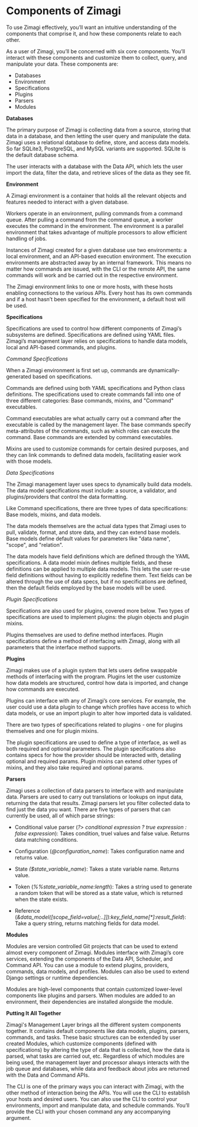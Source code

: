 # Components of Zimagi

To use Zimagi effectively, you’ll want an intuitive understanding of the components that comprise it, and how these components relate to each other. 

As a user of Zimagi, you’ll be concerned with six core components. You’ll interact with these components and customize them to collect, query, and manipulate your data. These components are:

* Databases
* Environment
* Specifications
* Plugins
* Parsers
* Modules

**Databases**

The primary purpose of Zimagi is collecting data from a source, storing that data in a database, and then letting the user query and manipulate the data. Zimagi uses a relational database to define, store, and access data models. So far SQLite3, PostgreSQL, and MySQL variants are supported. SQLite is the default database schema.

The user interacts with a database with the Data API,  which lets the user import the data, filter the data, and retrieve slices of the data as they see fit.

**Environment**

A Zimagi environment is a container that holds all the relevant objects and features needed to interact with a given database. 

Workers operate in an environment, pulling commands from a command queue. After pulling a command from the command queue, a worker executes the command in the environment. The environment is a parallel environment that takes advantage of multiple processors to allow efficient handling of jobs. 

Instances of Zimagi created for a given database use two environments: a local environment, and an API-based execution environment. The execution environments are abstracted away by an internal framework. This means no matter how commands are issued, with the CLI or the remote API, the same commands will work and be carried out in the respective environment.

The Zimagi environment links to one or more hosts, with these hosts enabling connections to the various APIs. Every host has its own commands and if a host hasn’t been specified for the environment, a default host will be used.

**Specifications**

Specifications are used to control how different components of Zimagi’s subsystems are defined. Specifications are defined using YAML files. Zimagi’s management layer relies on specifications to handle data models, local and API-based commands, and plugins.

*Command Specifications*

When a Zimagi environment is first set up, commands are dynamically-generated based on specifications.

Commands are defined using both YAML specifications and Python class definitions. The specifications used to create commands fall into one of three different categories: Base commands, mixins, and "Command" executables.

Command executables are what actually carry out a command after the executable is called by the management layer. The base commands specify meta-attributes of the commands, such as which roles can execute the command. Base commands are extended by command executables. 

Mixins are used to customize commands for certain desired purposes, and they can link commands to defined data models, facilitating easier work with those models.

*Data Specifications*

The Zimagi management layer uses specs to dynamically build data models. The data model specifications must include: a source, a validator, and plugins/providers that control the data formatting.

Like Command specifications, there are three types of data specifications: Base models, mixins, and data models.

The data models themselves are the actual data types that Zimagi uses to pull, validate, format, and store data, and they can extend base models. Base models define default values for parameters like "data name", "scope", and "relation". 

The data models have field definitions which are defined through the YAML specifications. A data model mixin defines multiple fields, and these definitions can be applied to multiple data models. This lets the user re-use field definitions without having to explicitly redefine them. Text fields can be altered through the use of data specs, but if no specifications are defined, then the default fields employed by the base models will be used.

*Plugin Specifications*

Specifications are also used for plugins, covered more below. Two types of specifications are used to implement plugins: the plugin objects and plugin mixins.

Plugins themselves are used to define method interfaces. Plugin specifications define a method of interfacing with Zimagi, along with all parameters that the interface method supports.

**Plugins**

Zimagi makes use of a plugin system that lets users define swappable methods of interfacing with the program. Plugins let the user customize how data models are structured, control how data is imported, and change how commands are executed. 

Plugins can interface with any of Zimagi’s core services.  For example, the user could use a data plugin to change which profiles have access to which data models, or use an import plugin to alter how imported data is validated. 

There are two types of specifications related to plugins - one for plugins themselves and one for plugin mixins. 

The plugin specifications are used to define a type of interface, as well as both required and optional parameters. The plugin specifications also contains specs for how the provider should be interacted with, detailing optional and required params. Plugin mixins can extend other types of mixins, and they also take required and optional params.

**Parsers**

Zimagi uses a collection of data parsers to interface with and manipulate data. Parsers are used to carry out translations or lookups on input data, returning the data that results. Zimagi parsers let you filter collected data to find just the data you want. There are five types of parsers that can currently be used, all of which parse strings: 

* Conditional value parser (*?> conditional expression ? true expression : false expression*): Takes condition, truel values and false value. Returns data matching conditions. 

* Configuration (*@configuration_name*): Takes configuration name and returns value.

* State *($state_variable_name*): Takes a state variable name. Returns value. 

* Token (*%%state_variable_name:length*): Takes a string used to generate a random token that will be stored as a state value, which is returned when the state exists.

* Reference (*&data_model([scope_field=value[;..]]):key_field_name[\*]:result_field*): Take a query string, returns matching fields for data model. 

**Modules**

Modules are version controlled Git projects that can be used to extend almost every component of Zimagi. Modules interface with Zimagi’s core services, extending the components of the Data API, Scheduler, and Command API. You can use a module to extend plugins, providers, commands, data models, and profiles. Modules can also be used to extend Django settings or runtime dependencies. 

Modules are high-level components that contain customized lower-level components like plugins and parsers. When modules are added to an environment, their dependencies are installed alongside the module. 

**Putting It All Together**

Zimagi's Management Layer brings all the different system components together. It contains default components like data models, plugins, parsers, commands, and tasks. These basic structures can be extended by user created Modules, which customize components (defined with specifications) by altering the type of data that is collected, how the data is parsed, what tasks are carried out, etc. Regardless of which modules are being used,  the management layer and processor always interacts with the job queue and databases, while data and feedback about jobs are returned with the Data and Command APIs.

The CLI is one of the primary ways you can interact with Zimagi, with the other method of interaction being the APIs. You will use the CLI to establish your hosts and desired users. You can also use the CLI to control your environments, import and manipulate data, and schedule commands. You’ll provide the CLI with your chosen command any any accompanying argument.
